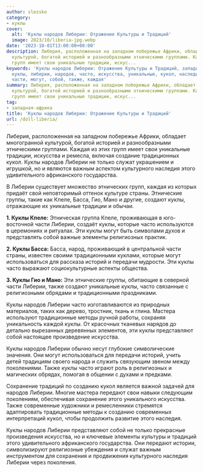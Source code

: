 ```yaml
---
author: slezsko
category:
- куклы
cover:
  alt: 'Куклы народов Либерии: Отражение Культуры и Традиций'
  image: 2023/10/liberia-jpg.webp
date: '2023-10-01T13:00:00+00:00'
description: Либерия, расположенная на западном побережье Африки, обладает многогранной
  культурой, богатой историей и разнообразными этническими группами. Каждая из этих
  групп имеет свои уникальные традиции, искус...
keywords: 'Куклы народов Либерии: Отражение Культуры и Традиций, западная-африка,
  куклы, либерии, народов, часто, искусства, уникальные, кукол, наследия, кпеле, басса,
  части, могут, собой, также, каждая'
summary: Либерия, расположенная на западном побережье Африки, обладает многогранной
  культурой, богатой историей и разнообразными этническими группами. Каждая из этих
  групп имеет свои уникальные традиции, искус...
tag:
- западная-африка
title: 'Куклы народов Либерии: Отражение Культуры и Традиций'
url: /doll-liberia/
---
```


Либерия, расположенная на западном побережье Африки, обладает многогранной культурой, богатой историей и разнообразными этническими группами. Каждая из этих групп имеет свои уникальные традиции, искусства и ремесла, включая создание традиционных кукол. Куклы народов Либерии не только служат украшением и игрушкой, но и являются важным аспектом культурного наследия этого удивительного африканского государства.

В Либерии существует множество этнических групп, каждая из которых придаёт свой неповторимый оттенок культуре страны. Этнические группы, такие как Кпеле, Басса, Гио, Мано и другие, создают куклы, отражающие их уникальные традиции и обычаи.

**1\. Куклы Кпеле:** Этническая группа Кпеле, проживающая в юго-восточной части Либерии, создаёт куклы, которые часто используются в церемониях и ритуалах. Эти куклы могут быть символами духов и представлять собой важные элементы религиозных практик.

**2\. Куклы Басса:** Басса, народ, проживающий в центральной части страны, известен своими традиционными куклами, которые могут использоваться для рассказа историй и передачи мудрости. Эти куклы часто выражают социокультурные аспекты общества.

**3\. Куклы Гио и Мано:** Эти этнические группы, обитающие в северной части Либерии, также создают уникальные куклы, часто связанные с религиозными обрядами и традиционными праздниками.

Куклы народов Либерии часто изготавливаются из природных материалов, таких как дерево, тростник, ткань и глина. Мастера используют традиционные методы ручной работы, сохраняя уникальность каждой куклы. От красочных тканевых нарядов до детально вырезанных деревянных элементов, эти куклы представляют собой настоящее произведение искусства.

Куклы народов Либерии обычно несут глубокие символические значения. Они могут использоваться для передачи историй, учить детей традициям своего народа и служить связующим звеном между поколениями. Также куклы часто играют роль в религиозных и магических обрядах, помогая в общении с духами и предками.

Сохранение традиций по созданию кукол является важной задачей для народов Либерии. Многие мастера передают свои навыки следующим поколениям, обеспечивая сохранение этого уникального искусства. Также современные художники и ремесленники стремятся адаптировать традиционные методы к созданию современных интерпретаций кукол, чтобы продолжить развитие этого наследия.

Куклы народов Либерии представляют собой не только прекрасные произведения искусства, но и ключевые элементы культуры и традиций этого удивительного африканского государства. Они передают истории, символизируют религиозные убеждения и служат важным инструментом для сохранения и продвижения культурного наследия Либерии через поколения.